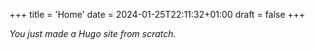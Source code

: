 +++
title = 'Home'
date = 2024-01-25T22:11:32+01:00
draft = false
+++

*You just made a Hugo site from scratch.*